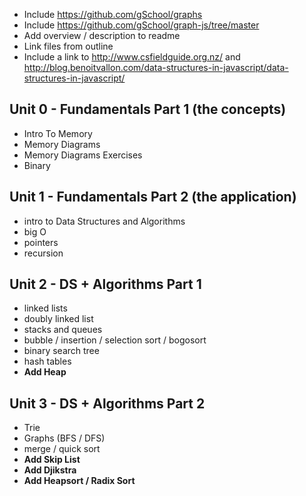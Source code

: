 * Include https://github.com/gSchool/graphs
* Include https://github.com/gSchool/graph-js/tree/master
* Add overview / description to readme
* Link files from outline
* Include a link to http://www.csfieldguide.org.nz/ and http://blog.benoitvallon.com/data-structures-in-javascript/data-structures-in-javascript/

## Unit 0 - Fundamentals Part 1 (the concepts)
- Intro To Memory 
- Memory Diagrams
- Memory Diagrams Exercises
- Binary

## Unit 1 - Fundamentals Part 2 (the application)
- intro to Data Structures and Algorithms
- big O
- pointers
- recursion

## Unit 2 - DS + Algorithms Part 1
-  linked lists
-  doubly linked list
-  stacks and queues
-  bubble / insertion / selection sort / bogosort
-  binary search tree
-  hash tables
-  **Add Heap** 

## Unit 3 - DS + Algorithms Part 2
- Trie
- Graphs (BFS / DFS)
- merge / quick sort
- **Add Skip List** 
- **Add Djikstra** 
- **Add Heapsort / Radix Sort** 
